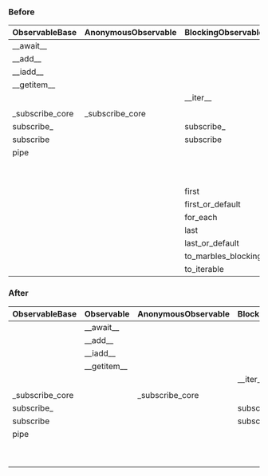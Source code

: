 
### Before

| ObservableBase  | AnonymousObservable | BlockingObservable  | GroupedObservable | ConnectableObservable | 
|---------------  |-------------------  |-------------------  |-----------------  |---------------------  | 
| \_\_await__     |                     |                     |                   |                       | 
| \_\_add__       |                     |                     |                   |                       | 
| \_\_iadd__      |                     |                     |                   |                       | 
| \_\_getitem__   |                     |                     |                   |                       | 
|                 |                     | \_\_iter__          |                   |                       | 
|                 |                     |                     |                   |                       | 
| _subscribe_core | _subscribe_core     |                     | _subscribe_core   | _subscribe_core       | 
| subscribe_      |                     | subscribe_          |                   |                       | 
| subscribe       |                     | subscribe           | subscribe         |                       | 
| pipe            |                     |                     |                   |                       | 
|                 |                     |                     |                   | connect               | 
|                 |                     |                     |                   | auto_connect          | 
|                 |                     | first               |                   |                       | 
|                 |                     | first_or_default    |                   |                       | 
|                 |                     | for_each            |                   |                       | 
|                 |                     | last                |                   |                       | 
|                 |                     | last_or_default     |                   |                       | 
|                 |                     | to_marbles_blocking |                   |                       | 
|                 |                     | to_iterable         |                   |                       | 

### After

| ObservableBase  | Observable  | AnonymousObservable | BlockingObservable | GroupedObservable | ConnectableObservable |  | 
|-----------------|-------------|---------------------|--------------------|-------------------|-----------------------|--| 
|                 | \_\_await__ |                     |                    |                   |                       |  | 
|                 | \_\_add__   |                     |                    |                   |                       |  | 
|                 | \_\_iadd__  |                     |                    |                   |                       |  | 
|                 | \_\_getitem__ |                   |                    |                   |                       |  | 
|                 |             |                     | \_\_iter__           |                   |                       |  | 
|                 |             |                     |                    |                   |                       |  | 
| _subscribe_core |             | _subscribe_core     |                    | _subscribe_core   | _subscribe_core       |  | 
| subscribe_      |             |                     | subscribe_         |                   |                       |  | 
| subscribe       |             |                     | subscribe          | subscribe         |                       |  | 
| pipe            |             |                     |                    |                   |                       |  | 
|                 |             |                     |                    |                   | connect               |  | 
|                 |             |                     |                    |                   | auto_connect          |  | 
